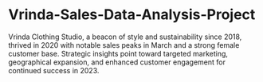 # Vrinda-Sales-Data-Analysis-Project
Vrinda Clothing Studio, a beacon of style and sustainability since 2018, thrived in 2020 with notable sales peaks in March and a strong female customer base. Strategic insights point toward targeted marketing, geographical expansion, and enhanced customer engagement for continued success in 2023.
